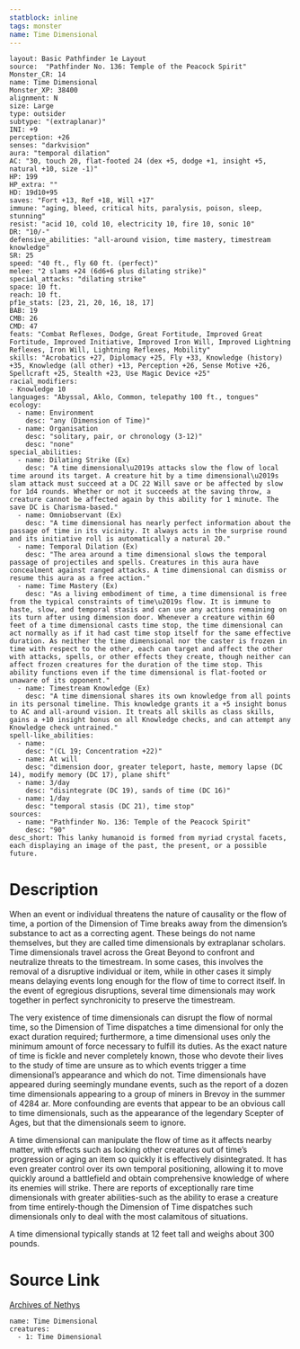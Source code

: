 ```yaml
---
statblock: inline
tags: monster
name: Time Dimensional
---
```

```statblock
layout: Basic Pathfinder 1e Layout
source:  "Pathfinder No. 136: Temple of the Peacock Spirit"
Monster_CR: 14
name: Time Dimensional
Monster_XP: 38400
alignment: N
size: Large
type: outsider
subtype: "(extraplanar)"
INI: +9
perception: +26
senses: "darkvision"
aura: "temporal dilation"
AC: "30, touch 20, flat-footed 24 (dex +5, dodge +1, insight +5, natural +10, size -1)"
HP: 199
HP_extra: ""
HD: 19d10+95
saves: "Fort +13, Ref +18, Will +17"
immune: "aging, bleed, critical hits, paralysis, poison, sleep, stunning"
resist: "acid 10, cold 10, electricity 10, fire 10, sonic 10"
DR: "10/-"
defensive_abilities: "all-around vision, time mastery, timestream knowledge"
SR: 25
speed: "40 ft., fly 60 ft. (perfect)"
melee: "2 slams +24 (6d6+6 plus dilating strike)"
special_attacks: "dilating strike"
space: 10 ft.
reach: 10 ft.
pf1e_stats: [23, 21, 20, 16, 18, 17]
BAB: 19
CMB: 26
CMD: 47
feats: "Combat Reflexes, Dodge, Great Fortitude, Improved Great Fortitude, Improved Initiative, Improved Iron Will, Improved Lightning Reflexes, Iron Will, Lightning Reflexes, Mobility"
skills: "Acrobatics +27, Diplomacy +25, Fly +33, Knowledge (history) +35, Knowledge (all other) +13, Perception +26, Sense Motive +26, Spellcraft +25, Stealth +23, Use Magic Device +25"
racial_modifiers:
- Knowledge 10
languages: "Abyssal, Aklo, Common, telepathy 100 ft., tongues"
ecology:
  - name: Environment
    desc: "any (Dimension of Time)"
  - name: Organisation
    desc: "solitary, pair, or chronology (3-12)"
    desc: "none"
special_abilities:
  - name: Dilating Strike (Ex)
    desc: "A time dimensional\u2019s attacks slow the flow of local time around its target. A creature hit by a time dimensional\u2019s slam attack must succeed at a DC 22 Will save or be affected by slow for 1d4 rounds. Whether or not it succeeds at the saving throw, a creature cannot be affected again by this ability for 1 minute. The save DC is Charisma-based."
  - name: Omniobservant (Ex)
    desc: "A time dimensional has nearly perfect information about the passage of time in its vicinity. It always acts in the surprise round and its initiative roll is automatically a natural 20."
  - name: Temporal Dilation (Ex)
    desc: "The area around a time dimensional slows the temporal passage of projectiles and spells. Creatures in this aura have concealment against ranged attacks. A time dimensional can dismiss or resume this aura as a free action."
  - name: Time Mastery (Ex)
    desc: "As a living embodiment of time, a time dimensional is free from the typical constraints of time\u2019s flow. It is immune to haste, slow, and temporal stasis and can use any actions remaining on its turn after using dimension door. Whenever a creature within 60 feet of a time dimensional casts time stop, the time dimensional can act normally as if it had cast time stop itself for the same effective duration. As neither the time dimensional nor the caster is frozen in time with respect to the other, each can target and affect the other with attacks, spells, or other effects they create, though neither can affect frozen creatures for the duration of the time stop. This ability functions even if the time dimensional is flat-footed or unaware of its opponent."
  - name: Timestream Knowledge (Ex)
    desc: "A time dimensional shares its own knowledge from all points in its personal timeline. This knowledge grants it a +5 insight bonus to AC and all-around vision. It treats all skills as class skills, gains a +10 insight bonus on all Knowledge checks, and can attempt any Knowledge check untrained."
spell-like_abilities:
  - name:
    desc: "(CL 19; Concentration +22)"
  - name: At will
    desc: "dimension door, greater teleport, haste, memory lapse (DC 14), modify memory (DC 17), plane shift"
  - name: 3/day
    desc: "disintegrate (DC 19), sands of time (DC 16)"
  - name: 1/day
    desc: "temporal stasis (DC 21), time stop"
sources:
  - name: "Pathfinder No. 136: Temple of the Peacock Spirit"
    desc: "90"
desc_short: This lanky humanoid is formed from myriad crystal facets, each displaying an image of the past, the present, or a possible future.
```
# Description
When an event or individual threatens the nature of causality or the flow of time, a portion of the Dimension of Time breaks away from the dimension’s substance to act as a correcting agent. These beings do not name themselves, but they are called time dimensionals by extraplanar scholars. Time dimensionals travel across the Great Beyond to confront and neutralize threats to the timestream. In some cases, this involves the removal of a disruptive individual or item, while in other cases it simply means delaying events long enough for the flow of time to correct itself. In the event of egregious disruptions, several time dimensionals may work together in perfect synchronicity to preserve the timestream.

 The very existence of time dimensionals can disrupt the flow of normal time, so the Dimension of Time dispatches a time dimensional for only the exact duration required; furthermore, a time dimensional uses only the minimum amount of force necessary to fulfill its duties. As the exact nature of time is fickle and never completely known, those who devote their lives to the study of time are unsure as to which events trigger a time dimensional’s appearance and which do not. Time dimensionals have appeared during seemingly mundane events, such as the report of a dozen time dimensionals appearing to a group of miners in Brevoy in the summer of 4284 ar. More confounding are events that appear to be an obvious call to time dimensionals, such as the appearance of the legendary Scepter of Ages, but that the dimensionals seem to ignore.

 A time dimensional can manipulate the flow of time as it affects nearby matter, with effects such as locking other creatures out of time’s progression or aging an item so quickly it is effectively disintegrated. It has even greater control over its own temporal positioning, allowing it to move quickly around a battlefield and obtain comprehensive knowledge of where its enemies will strike. There are reports of exceptionally rare time dimensionals with greater abilities-such as the ability to erase a creature from time entirely-though the Dimension of Time dispatches such dimensionals only to deal with the most calamitous of situations.

 A time dimensional typically stands at 12 feet tall and weighs about 300 pounds.
# Source Link
[Archives of Nethys](https://aonprd.com/MonsterDisplay.aspx?ItemName=Time%20Dimensional)
```encounter-table
name: Time Dimensional
creatures:
  - 1: Time Dimensional
```
